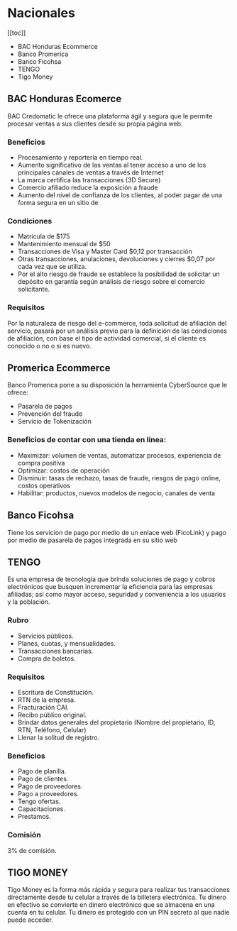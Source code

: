 # Nacionales

[[toc]]

* BAC Honduras Ecommerce
* Banco Promerica
* Banco Ficohsa
* TENGO
* Tigo Money


## BAC Honduras Ecomerce
BAC Credomatic le ofrece una plataforma ágil y segura que le permite procesar ventas a sus clientes desde su propia página web.

### Beneficios
* Procesamiento y reportería en tiempo real.
* Aumento significativo de las ventas al tener acceso a uno de los principales canales de ventas a través de Internet
* La marca certifica las transacciones (3D Secure)
* Comercio afiliado reduce la exposición a fraude
* Aumento del nivel de confianza de los clientes, al poder pagar de una forma segura en un sitio de

### Condiciones 

* Matrícula de $175
* Mantenimiento mensual de $50
* Transacciones de Visa y Master Card $0,12 por transacción
* Otras transacciones, anulaciones, devoluciones y cierres $0,07 por cada vez que se utiliza.
* Por el alto riesgo de fraude se establece la posibilidad de solicitar un depósito en garantía según análisis de riesgo sobre el comercio solicitante.


### Requisitos
Por la naturaleza de riesgo del e-commerce, toda solicitud de afiliación del servicio, pasará por un análisis previo para la definición de las condiciones de afiliación, con base el tipo de actividad comercial, si el cliente es conocido o no o si es nuevo.

## Promerica Ecommerce

Banco Promerica pone a su disposición la herramienta CyberSource que le ofrece:

* Pasarela de pagos
* Prevención del fraude
* Servicio de Tokenización

### Beneficios de contar con una tienda en línea:

* Maximizar: volumen de ventas, automatizar procesos, experiencia de compra positiva
* Optimizar: costos de operación
* Disminuir: tasas de rechazo, tasas de fraude, riesgos de pago online, costos operativos
* Habilitar: productos, nuevos modelos de negocio, canales de venta


## Banco Ficohsa
Tiene los servicion de pago por medio de un enlace web (FicoLink) y pago por medio de pasarela de pagos integrada en su sitio web

## TENGO
Es una empresa de tecnología que brinda soluciones de pago y cobros electrónicos que busquen incrementar la eficiencia para las empresas afiliadas; así como mayor acceso, seguridad y conveniencia a los usuarios y la población.

### Rubro
* Servicios públicos.
* Planes, cuotas, y mensualidades.
* Transacciones bancarias.
* Compra de boletos.

### Requisitos
* Escritura de Constitución.
* RTN de la empresa.
* Fracturación CAI.
* Recibo público original.
* Brindar datos generales del propietario  (Nombre del propietario, ID, RTN, Teléfono, Celular)
* Llenar la solitud de registro.

### Beneficios
* Pago de planilla.
* Pago de clientes. 
* Pago de proveedores.
* Pago a proveedores.
* Tengo ofertas.
* Capacitaciones.
* Prestamos.

### Comisión
3% de comisión.

## TIGO MONEY
Tigo Money es la forma más rápida y segura para realizar tus transacciones directamente desde tu celular a través de la billetera electrónica. Tu dinero en efectivo se convierte en dinero electrónico que se almacena en una cuenta en tu celular. Tu dinero es protegido con un PIN secreto al que nadie puede acceder.


